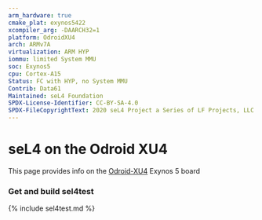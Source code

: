 ```yaml
---
arm_hardware: true
cmake_plat: exynos5422
xcompiler_arg: -DAARCH32=1
platform: OdroidXU4
arch: ARMv7A
virtualization: ARM HYP
iommu: limited System MMU
soc: Exynos5
cpu: Cortex-A15
Status: FC with HYP, no System MMU
Contrib: Data61
Maintained: seL4 Foundation
SPDX-License-Identifier: CC-BY-SA-4.0
SPDX-FileCopyrightText: 2020 seL4 Project a Series of LF Projects, LLC.
---
```

# seL4 on the Odroid XU4


This page provides info on the
[Odroid-XU4](https://www.hardkernel.com/main/products/prdt_info.php)
Exynos 5 board

### Get and build sel4test

{% include sel4test.md %}


